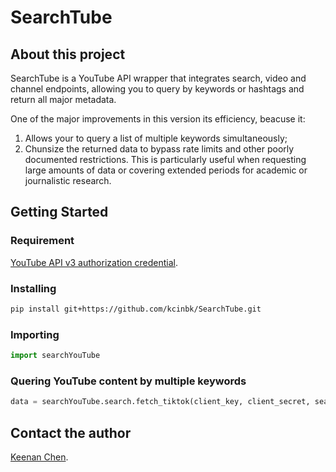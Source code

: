 # SearchTube



## About this project
SearchTube is a YouTube API wrapper that integrates search, video and channel endpoints, allowing you to query by keywords or hashtags and return all major metadata.

One of the major improvements in this version its efficiency, beacuse it:
1. Allows your to query a list of multiple keywords simultaneously; 
2. Chunsize the returned data to bypass rate limits and other poorly documented restrictions. This is particularly useful when requesting large amounts of data or covering extended periods for academic or journalistic research.


## Getting Started
### Requirement 
<a href="https://developers.google.com/youtube/v3/live/registering_an_application">YouTube API v3 authorization credential</a>. 

### Installing
 ````bash
pip install git+https://github.com/kcinbk/SearchTube.git
````

### Importing
````python
import searchYouTube 
````

### Quering YouTube content by multiple keywords
````python
data = searchYouTube.search.fetch_tiktok(client_key, client_secret, search_query, start_date, end_date)
````

## Contact the author
<a href="https://kcinbk.github.io">Keenan Chen</a>.



